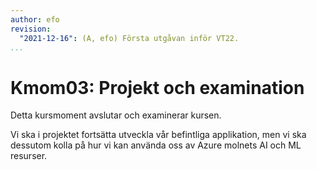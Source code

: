 ```yaml
---
author: efo
revision:
  "2021-12-16": (A, efo) Första utgåvan inför VT22.
...
```

Kmom03: Projekt och examination
==================================

Detta kursmoment avslutar och examinerar kursen.

Vi ska i projektet fortsätta utveckla vår befintliga applikation, men vi ska dessutom kolla på hur vi kan använda oss av Azure molnets AI och ML resurser.

<!--more-->
